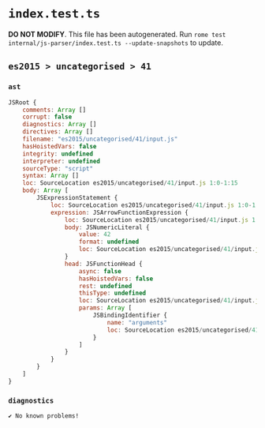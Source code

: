 # `index.test.ts`

**DO NOT MODIFY**. This file has been autogenerated. Run `rome test internal/js-parser/index.test.ts --update-snapshots` to update.

## `es2015 > uncategorised > 41`

### `ast`

```javascript
JSRoot {
	comments: Array []
	corrupt: false
	diagnostics: Array []
	directives: Array []
	filename: "es2015/uncategorised/41/input.js"
	hasHoistedVars: false
	integrity: undefined
	interpreter: undefined
	sourceType: "script"
	syntax: Array []
	loc: SourceLocation es2015/uncategorised/41/input.js 1:0-1:15
	body: Array [
		JSExpressionStatement {
			loc: SourceLocation es2015/uncategorised/41/input.js 1:0-1:15
			expression: JSArrowFunctionExpression {
				loc: SourceLocation es2015/uncategorised/41/input.js 1:0-1:15
				body: JSNumericLiteral {
					value: 42
					format: undefined
					loc: SourceLocation es2015/uncategorised/41/input.js 1:13-1:15
				}
				head: JSFunctionHead {
					async: false
					hasHoistedVars: false
					rest: undefined
					thisType: undefined
					loc: SourceLocation es2015/uncategorised/41/input.js 1:0-1:12
					params: Array [
						JSBindingIdentifier {
							name: "arguments"
							loc: SourceLocation es2015/uncategorised/41/input.js 1:0-1:9 (arguments)
						}
					]
				}
			}
		}
	]
}
```

### `diagnostics`

```
✔ No known problems!

```

